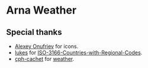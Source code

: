 # Arna Weather

## Special thanks

- [Alexey Onufriev](https://dribbble.com/onufriev) for icons.
- [lukes](https://github.com/lukes) for [ISO-3166-Countries-with-Regional-Codes](https://github.com/lukes/ISO-3166-Countries-with-Regional-Codes).
- [cph-cachet](https://github.com/cph-cachet/) for [weather](https://github.com/cph-cachet/flutter-plugins/blob/master/packages/weather).
